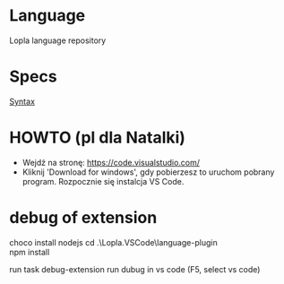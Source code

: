 # Language
Lopla language repository

# Specs
[Syntax](Lopla.Language/Docs)

# HOWTO (pl dla Natalki)
- Wejdź na stronę: https://code.visualstudio.com/
- Kliknij 'Download for windows', gdy pobierzesz to uruchom pobrany program. Rozpocznie się instalcja VS Code.

# debug of extension
choco install nodejs
cd .\Lopla.VSCode\language-plugin\
npm install

run task debug-extension
run dubug in vs code (F5, select vs code)
